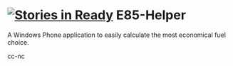 [![Stories in Ready](https://badge.waffle.io/owen2/E85-Helper.png?label=ready&title=Ready)](https://waffle.io/owen2/E85-Helper)
E85-Helper
==========

A Windows Phone application to easily calculate the most economical fuel choice.

cc-nc
